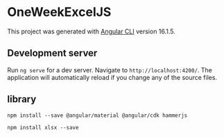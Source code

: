 # OneWeekExcelJS

This project was generated with [Angular CLI](https://github.com/angular/angular-cli) version 16.1.5.

## Development server

Run `ng serve` for a dev server. Navigate to `http://localhost:4200/`. The application will automatically reload if you change any of the source files.

## library
 `npm install --save @angular/material @angular/cdk hammerjs` 
 
 `npm install xlsx --save`
